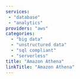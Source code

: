 ```yaml
---
services: 
 - "database"
 - "analytics"
providers: "aws"
categories:
  - "big data"
  - "unstructured data"
  - "sql compliant"
  - "serverless"
title: "Amazon Athena"
linkTitle: "Amazon Athena"
---
```

